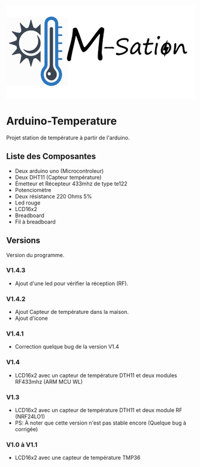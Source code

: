 ![Math logo](logo3.png)

# Arduino-Temperature

Projet station de température à partir de l'arduino.

## Liste des Composantes

* Deux arduino uno (Microcontroleur)
* Deux DHT11 (Capteur température)
* Émetteur et Récepteur 433mhz de type te122
* Potenciomètre
* Deux résistance 220 Ohms 5%
* Led rouge
* LCD16x2
* Breadboard
* Fil à breadboard

## Versions

Version du programme.

### V1.4.3

* Ajout d'une led pour vérifier la réception (RF).

### V1.4.2

* Ajout Capteur de température dans la maison.
* Ajout d'icone

### V1.4.1

* Correction quelque bug de la version V1.4

### V1.4

* LCD16x2 avec un capteur de température DTH11 et deux modules RF433mhz (ARM MCU WL)

### V1.3

* LCD16x2 avec un capteur de température DTH11 et deux module RF (NRF24LO1)
* PS: À noter que cette version n'est pas stable encore (Quelque bug à corrigée)

### V1.0 à V1.1 

* LCD16x2 avec une capteur de température TMP36

